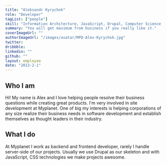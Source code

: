 ```yaml
---
title: "Aleksandr Kyrychok"
role: "Developer"
tagList: ["people"]
skill: "Information Architecture, JavaScript, Drupal, Computer Science, LAMP, DevOps, Security, Performance, Agile Methodologies, Industry Knowledge, Consulting"
summary: "You will get maximum from business if you really like it."
coverImageUrl: ""
authorImageUrl: "/images/avatar/MPD-Alex-Kyrychok.jpg"
twitter: 
dribbble: 
linkedin: ""
github: ""
layout: employee
date: "2013-2-1"
---
```

## Who I am

Hi! My name is Alex and I love helping people resolve their business questions while creating great products. I'm very involved in site development at Myplanet. One of big my interests is helping corporations of any size realize their business needs in software development and establish themselves as thought leaders in their industry.

## What I do

At Myplanet I work as backend and frontend developer, rarely I handle server-side of our projects. Usually we use Drupal as our skeleton and with JavaScript, CSS technologies we make projects awesome.
